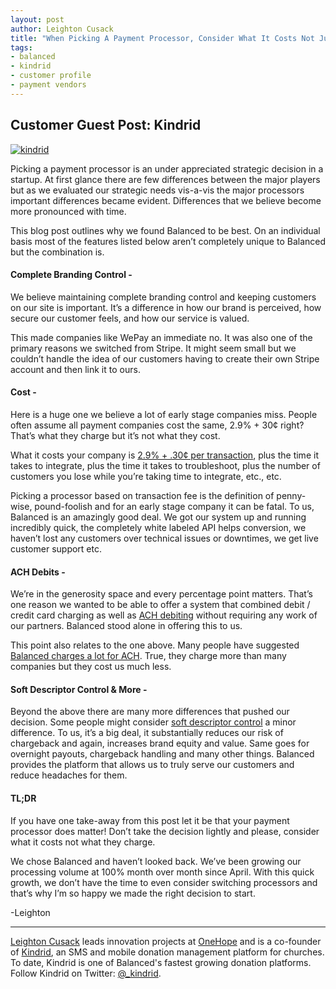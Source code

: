 ```yaml
---
layout: post
author: Leighton Cusack
title: "When Picking A Payment Processor, Consider What It Costs Not Just What They Charge"
tags:
- balanced
- kindrid
- customer profile
- payment vendors
---
```


## Customer Guest Post: Kindrid
<a href="https://kindrid.com/"><img style="display:block;margin-left:auto;margin-right:auto" alt="kindrid" src="http://i.imgur.com/u46leEq.png"></a>

Picking a payment processor is an under appreciated strategic decision in a startup. At first glance there are few differences between the major players but as we evaluated our strategic needs vis-a-vis the major processors important differences became evident. Differences that we believe become more pronounced with time. 

This blog post outlines why we found Balanced to be best. On an individual basis most of the features listed below aren’t completely unique to Balanced but the combination is.

#### Complete Branding Control - 
We believe maintaining complete branding control and keeping customers on our site is important. It’s a difference in how our brand is perceived, how secure our customer feels, and how our service is valued. 

This made companies like WePay an immediate no. It was also one of the primary reasons we switched from Stripe. It might seem small but we couldn’t handle the idea of our customers having to create their own Stripe account and then link it to ours. 

#### Cost - 
Here is a huge one we believe a lot of early stage companies miss. People often assume all payment companies cost the same, 2.9% + 30¢ right? That’s what they charge but it’s not what they cost. 

What it costs your company is [2.9% + .30¢ per transaction](https://www.balancedpayments.com/pricing), plus the time it takes to integrate, plus the time it takes to troubleshoot, plus the number of customers you lose while you’re taking time to integrate, etc., etc. 

Picking a processor based on transaction fee is the definition of penny-wise, pound-foolish and for an early stage company it can be fatal. To us, Balanced is an amazingly good deal. We got our system up and running incredibly quick, the completely white labeled API helps conversion, we haven’t lost any customers over technical issues or downtimes, we get live customer support etc. 

#### ACH Debits - 
We’re in the generosity space and every percentage point matters. That’s one reason we wanted to be able to offer a system that combined debit / credit card charging as well as [ACH debiting](https://www.balancedpayments.com/ach-debits) without requiring any work of our partners. Balanced stood alone in offering this to us. 

This point also relates to the one above. Many people have suggested [Balanced charges a lot for ACH](https://github.com/balanced/balanced-api/issues/2#issuecomment-11153069). True, they charge more than many companies but they cost us much less. 

#### Soft Descriptor Control & More - 
Beyond the above there are many more differences that pushed our decision. Some people might consider [soft descriptor control](https://support.balancedpayments.com/hc/en-us/articles/200135700-How-do-I-set-how-the-transaction-shows-on-a-customer-s-statement-) a minor difference. To us, it’s a big deal, it substantially reduces our risk of chargeback and again, increases brand equity and value. Same goes for overnight payouts, chargeback handling and many other things. Balanced provides the platform that allows us to truly serve our customers and reduce headaches for them.
 
#### TL;DR
If you have one take-away from this post let it be that your payment processor does matter! Don’t take the decision lightly and please, consider what it costs not what they charge. 

We chose Balanced and haven’t looked back. We’ve been growing our processing volume at 100% month over month since April. With this quick growth, we don’t have the time to even consider switching processors and that’s why I’m so happy we made the right decision to start. 

-Leighton
  
---

[Leighton Cusack](https://twitter.com/lay2000lbs) leads innovation projects at [OneHope](http://onehope.net/) and is a co-founder of [Kindrid](https://kindrid.com/), an SMS and mobile donation management platform for churches. To date, Kindrid is one of Balanced's fastest growing donation platforms. Follow Kindrid on Twitter: [@_kindrid](https://twitter.com/_Kindrid).

